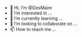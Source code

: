- 👋 Hi, I’m @DesMaire
- 👀 I’m interested in ...
- 🌱 I’m currently learning ...
- 💞️ I’m looking to collaborate on ...
- 📫 How to reach me ...

<!---
DesMaire/DesMaire is a ✨ special ✨ repository because its `README.md` (this file) appears on your GitHub profile.
You can click the Preview link to take a look at your changes.
--->
